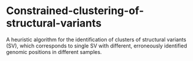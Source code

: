 # Constrained-clustering-of-structural-variants
A heuristic algorithm for the identification of clusters of structural variants (SV), which corresponds to single SV with different, erroneously identified genomic positions in different samples.
